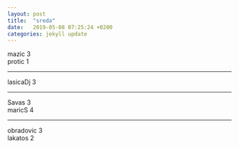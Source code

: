 ```yaml
---
layout: post
title:  "sreda"
date:   2019-05-08 07:25:24 +0200
categories: jekyll update
---
```


mazic 3  
protic 1  

***

lasicaDj 3  

***

Savas 3  
maricS 4  

***

obradovic 3  
lakatos 2  